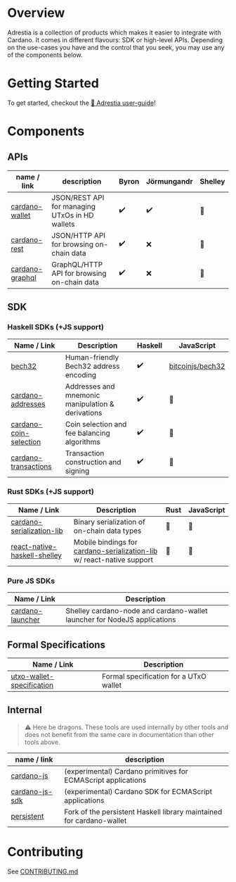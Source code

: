 # Overview

Adrestia is a collection of products which makes it easier to integrate with Cardano. It comes in different flavours: SDK or high-level APIs. Depending on the use-cases you have and the control that you seek, you may use any of the components below.

# Getting Started


To get started, checkout the [📘 Adrestia user-guide](https://input-output-hk.github.io/adrestia/)! 


# Components

## APIs

name / link       | description                                    | Byron              | Jörmungandr        | Shelley
---               | ---                                            | ---                | ---                | ---
[cardano-wallet]  | JSON/REST API for managing UTxOs in HD wallets | :heavy_check_mark: | :heavy_check_mark: | :construction:
[cardano-rest]    | JSON/HTTP API for browsing on-chain data       | :heavy_check_mark: | :x:                | :construction:
[cardano-graphql] | GraphQL/HTTP API for browsing on-chain data    | :heavy_check_mark: | :x:                | :construction:


## SDK

### Haskell SDKs (+JS support)

Name / Link                    | Description                                                              | Haskell            | JavaScript
---                            | ---                                                                      | ---                | ---
[bech32]                       | Human-friendly Bech32 address encoding                                   | :heavy_check_mark: | [bitcoinjs/bech32](https://github.com/bitcoinjs/bech32)
[cardano-addresses]            | Addresses and mnemonic manipulation & derivations                        | :heavy_check_mark: | :construction:
[cardano-coin-selection]       | Coin selection and fee balancing algorithms                              | :heavy_check_mark: | :construction:
[cardano-transactions]         | Transaction construction and signing                                     | :heavy_check_mark: | :construction:

### Rust SDKs (+JS support)

Name / Link                    | Description                                                              | Rust               | JavaScript
---                            | ---                                                                      | ---                | ---
[cardano-serialization-lib]    | Binary serialization of on-chain data types                              | :construction:     | :construction:
[react-native-haskell-shelley] | Mobile bindings for [cardano-serialization-lib] w/ react-native support  | :construction:     | :construction:

### Pure JS SDKs

Name / Link                    | Description
---                            | ---
[cardano-launcher]             | Shelley cardano-node and cardano-wallet launcher for NodeJS applications

## Formal Specifications 

Name / Link                 | Description                                       
---                         | ---                                               
[utxo-wallet-specification] | Formal specification for a UTxO wallet            

## Internal

> :warning: Here be dragons. These tools are used internally by other tools and
> does not benefit from the same care in documentation than other tools above.

name / link        | description
---                | ---
[cardano-js]       | (experimental) Cardano primitives for ECMAScript applications
[cardano-js-sdk]   | (experimental) Cardano SDK for ECMAScript applications
[persistent]       | Fork of the persistent Haskell library maintained for cardano-wallet


[cardano-wallet]: https://github.com/input-output-hk/cardano-wallet
[cardano-rest]: https://github.com/input-output-hk/cardano-rest
[cardano-graphql]: https://github.com/input-output-hk/cardano-graphql
[cardano-coin-selection]: https://github.com/input-output-hk/cardano-coin-selection
[cardano-addresses]: https://github.com/input-output-hk/cardano-addresses
[cardano-transactions]: https://github.com/input-output-hk/cardano-transactions
[cardano-serialization-lib]: https://github.com/Emurgo/cardano-serialization-lib 
[react-native-haskell-shelley]: https://github.com/Emurgo/react-native-haskell-shelley
[bech32]: https://github.com/input-output-hk/bech32
[utxo-wallet-specification]: https://github.com/input-output-hk/utxo-wallet-specification
[cardano-launcher]: https://github.com/input-output-hk/cardano-launcher
[cardano-js]: https://github.com/input-output-hk/cardano-js
[cardano-js-sdk]: https://github.com/input-output-hk/cardano-js-sdk
[persistent]: https://github.com/input-output-hk/persistent

# Contributing

See [CONTRIBUTING.md](CONTRIBUTING.md)
